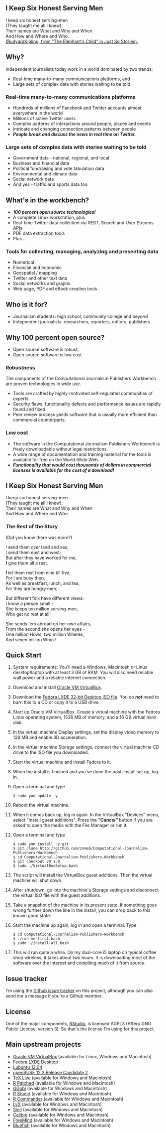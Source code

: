 ## I Keep Six Honest Serving Men
I keep six honest serving-men<br>
(They taught me all I knew);<br>
Their names are What and Why and When<br>
And How and Where and Who.<br>
[(RudyardKipling, from "The Elephant's Child" in Just So Stories).](http://c2.com/cgi/wiki?SixHonestServingMen)

## Why?
Independent journalists today work in a world dominated by two trends:
* Real-time many-to-many communications platforms, and
* Large sets of complex data with stories waiting to be told.

### Real-time many-to-many communications platforms
* Hundreds of millions of Facebook and Twitter accounts almost everywhere in the world
* Millions of active Twitter users
* Complex patterns of interactions around people, places and events
* Intricate and changing connection patterns between people
* ***People break and discuss the news in real time on Twitter.***

### Large sets of complex data with stories waiting to be told
* Government data - national, regional, and local
* Business and financial data
* Political fundraising and vote tabulation data
* Environmental and climate data
* Social network data
* And yes - traffic and sports data too

## What's in the workbench?
* ***100 percent open source technologies!***
* A complete Linux workstation, plus
* Real-time Twitter data collection via REST, Search and User Streams APIs
* PDF data extraction tools
* Plus ...

### Tools for collecting, managing, analyzing and presenting data
* Numerical
* Financial and economic
* Geospatial / mapping
* Twitter and other text data
* Social networks and graphs
* Web page, PDF and eBook creation tools

## Who is it for?
* Journalism students: high school, community college and beyond
* Independent journalists: researchers, reporters, editors, publishers

## Why 100 percent open source?
* Open source software is robust.
* Open source software is low cost.

### Robustness
The components of the Computational Journalism Publishers Workbench are proven technologies in wide use. 
* Tools are crafted by highly-motivated self-regulated communities of experts.
* Security flaws, functionality defects and performance issues are rapidly found and fixed.
* Peer review process yields software that is usually more efficient than commercial counterparts.

### Low cost
* The software in the Computational Journalism Publishers Workbench is freely downloadable without legal restrictions.
* A wide range of documentation and training material for the tools is available for free on the World-Wide Web.
* ***Functionality that would cost thousands of dollars in commercial licenses is available for the cost of a download!***

## I Keep Six Honest Serving Men
I keep six honest serving-men<br>
(They taught me all I knew);<br>
Their names are What and Why and When<br>
And How and Where and Who.<br>

### The Rest of the Story
(Did you know there was more?)

I send them over land and sea,<br>
I send them east and west;<br>
But after they have worked for me,<br>
***I*** give them all a rest.<br>

***I*** let them rest from nine till five,<br>
For I am busy then,<br>
As well as breakfast, lunch, and tea,<br>
For they are hungry men;<br>

But different folk have different views:<br>
I know a person small -<br>
She keeps ten million serving-men,<br>
Who get no rest at all!<br>

She sends 'em abroad on her own affairs,<br>
From the second she opens her eyes -<br>
One million Hows, two million Wheres,<br>
And seven million Whys!<br>

## Quick Start
1. System requirements: You'll need a Windows, Macintosh or Linux desktop/laptop with at least 3 GB of RAM. You will also need reliable wall power and a reliable Internet connection.
1. Download and install [Oracle VM VirtualBox](https://www.virtualbox.org/wiki/Downloads).
1. Download the [Fedora LXDE 32-bit Desktop ISO file](http://download.fedoraproject.org/pub/alt/releases/17/Spins/i686/Fedora-17-i686-Live-LXDE.iso). You do ***not*** need to burn this to a CD or copy it to a USB drive.
1. Start up Oracle VM VirtualBox. Create a virtual machine with the Fedora Linux operating system, 1536 MB of memory, and a 16 GB virtual hard disk.
1. In the virtual machine Display settings, set the display video memory to 128 MB and enable 3D acceleration.
1. In the virtual machine Storage settings, connect the virtual machine CD drive to the ISO file you downloaded.
1. Start the virtual machine and install Fedora to it.
1. When the install is finished and you've done the post-install set up, log in.
1. Open a terminal and type

    ```
    $ sudo yum update -y
    ```
1. Reboot the virtual machine.
1. When it comes back up, log in again. In the VirtualBox "Devices" menu, select "Install guest additions". Press the ***"Cancel"*** button if you are asked to open the media with the File Manager or run it.
1. Open a terminal and type

    ```
    $ sudo yum install -y git
    $ git clone http://github.com/znmeb/Computational-Journalism-Publishers-Workbench  
    $ cd Computational-Journalism-Publishers-Workbench  
    $ git checkout v0.1.0
    $ sudo ./VirtualBoxSetup.bash
    ```
1. The script will install the VirtualBox guest additions. Then the virtual machine will shut down.
1. After shutdown, go into the machine's Storage settings and disconnect the virtual ISO file with the guest additions.
1. Take a snapshot of the machine in its present state. If something goes wrong further down the line in the install, you can drop back to this known good state.
1. Start the machine up again, log in and open a terminal. Type

    ```
    $ cd Computational-Journalism-Publishers-Workbench  
    $ ./run-me-first.bash  
    $ sudo ./install-all.bash  
    ```
1. This will run quite a while. On my dual-core i5 laptop on typical coffee shop wireless, it takes about two hours. It is downloading most of the software over the Internet and compiling much of it from source.

## Issue tracker
I'm using the [Github issue tracker](https://github.com/znmeb/Computational-Journalism-Publishers-Workbench/issues) on this project, although you can also send me a message if you're a Github member.

## License
One of the major components, [RStudio](https://github.com/rstudio/rstudio), is licensed AGPL3 (Affero GNU Public License, version 3). So that's the license I'm using for this project.

## Main upstream projects

* [Oracle VM VirtualBox](https://www.virtualbox.org/wiki/Downloads) (available for Linux, Windows and Macintosh)
* [Fedora LXDE Desktop](http://spins.fedoraproject.org/lxde/)
* [Lubuntu 12.04](https://help.ubuntu.com/community/Lubuntu/GetLubuntu)
* [openSUSE 12.2 Release Candidate 2](http://software.opensuse.org/developer/en)
* [TeX Live](http://www.tug.org/texlive/acquire-netinstall.html) (available for Windows and Macintosh)
* [R Patched](ftp://ftp.stat.math.ethz.ch/Software/R/) (available for Windows and Macintosh)
* [GGobi](http://www.ggobi.org/downloads/) (available for Windows and Macintosh)
* [R Studio](http://rstudio.org/download/) (available for Windows and Macintosh)
* [R Commander](http://socserv.mcmaster.ca/jfox/Misc/Rcmdr/) (available for Windows and Macintosh)
* [LyX](http://www.lyx.org/Download) (available for Windows and Macintosh)
* [Sigil](http://code.google.com/p/sigil/downloads/list) (available for Windows and Macintosh)
* [Calibre](http://calibre-ebook.com/download) (available for Windows and Macintosh)
* [FreeMind](http://sourceforge.net/projects/freemind/files/freemind/0.9.0/) (available for Windows and Macintosh)
* [Bluefish](http://bluefish.openoffice.nl/download.html) (available for Windows and Macintosh)
